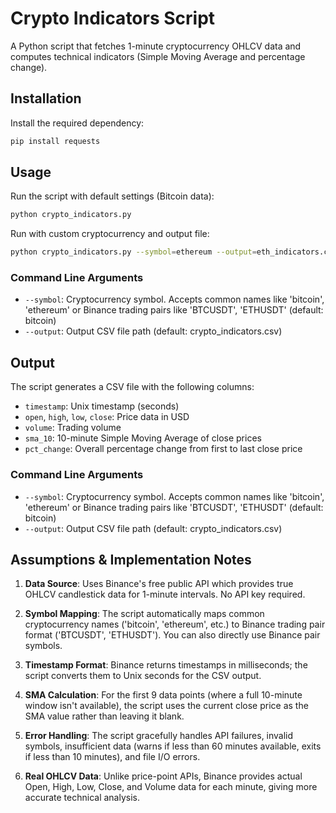 # Crypto Indicators Script

A Python script that fetches 1-minute cryptocurrency OHLCV data and computes technical indicators (Simple Moving Average and percentage change).

## Installation

Install the required dependency:
```bash
pip install requests
```

## Usage

Run the script with default settings (Bitcoin data):
```bash
python crypto_indicators.py
```

Run with custom cryptocurrency and output file:
```bash
python crypto_indicators.py --symbol=ethereum --output=eth_indicators.csv
```

### Command Line Arguments
- `--symbol`: Cryptocurrency symbol. Accepts common names like 'bitcoin', 'ethereum' or Binance trading pairs like 'BTCUSDT', 'ETHUSDT' (default: bitcoin)
- `--output`: Output CSV file path (default: crypto_indicators.csv)

## Output

The script generates a CSV file with the following columns:
- `timestamp`: Unix timestamp (seconds)
- `open`, `high`, `low`, `close`: Price data in USD
- `volume`: Trading volume
- `sma_10`: 10-minute Simple Moving Average of close prices
- `pct_change`: Overall percentage change from first to last close price

### Command Line Arguments
- `--symbol`: Cryptocurrency symbol. Accepts common names like 'bitcoin', 'ethereum' or Binance trading pairs like 'BTCUSDT', 'ETHUSDT' (default: bitcoin)
- `--output`: Output CSV file path (default: crypto_indicators.csv)

## Assumptions & Implementation Notes

1. **Data Source**: Uses Binance's free public API which provides true OHLCV candlestick data for 1-minute intervals. No API key required.

2. **Symbol Mapping**: The script automatically maps common cryptocurrency names ('bitcoin', 'ethereum', etc.) to Binance trading pair format ('BTCUSDT', 'ETHUSDT'). You can also directly use Binance pair symbols.

3. **Timestamp Format**: Binance returns timestamps in milliseconds; the script converts them to Unix seconds for the CSV output.

4. **SMA Calculation**: For the first 9 data points (where a full 10-minute window isn't available), the script uses the current close price as the SMA value rather than leaving it blank.

5. **Error Handling**: The script gracefully handles API failures, invalid symbols, insufficient data (warns if less than 60 minutes available, exits if less than 10 minutes), and file I/O errors.

6. **Real OHLCV Data**: Unlike price-point APIs, Binance provides actual Open, High, Low, Close, and Volume data for each minute, giving more accurate technical analysis.